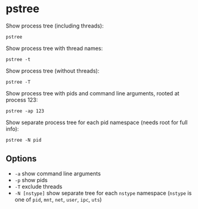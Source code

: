# pstree

Show process tree (including threads):

`pstree`

Show process tree with thread names:

`pstree -t`

Show process tree (without threads):

`pstree -T`

Show process tree with pids and command line arguments, rooted at
process 123:

`pstree -ap 123`

Show separate process tree for each pid namespace (needs root for full
info):

`pstree -N pid`

## Options

* `-a` show command line arguments
* `-p` show pids
* `-T` exclude threads
* `-N [nstype]` show separate tree for each `nstype` namespace
  (`nstype` is one of `pid`, `mnt`, `net`, `user`, `ipc`, `uts`)
